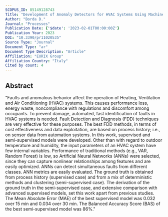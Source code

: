 ```yaml
---
SCOPUS_ID: 85149128743
Title: "Development of Anomaly Detectors for HVAC Systems Using Machine Learning"
Author: "Borda D."
Journal: "Processes"
Publication Date: {'$date': '2023-02-01T00:00:00Z'}
Publication Year: 2023
DOI: "10.3390/pr11020535"
Source Type: "Journal"
Document Type: "ar"
Document Type Description: "Article"
Affiliation: "EURIX Group"
Affiliation Country: "Italy"
Cited by count: 4
---
```


## Abstract
"Faults and anomalous behavior affect the operation of Heating, Ventilation and Air Conditioning (HVAC) systems. This causes performance loss, energy waste, noncompliance with regulations and discomfort among occupants. To prevent damage, automated, fast identification of faults in HVAC systems is needed. Fault Detection and Diagnosis (FDD) techniques are very effective for these purposes. The best FDD methods, in terms of cost effectiveness and data exploitation, are based on process history; i.e., on sensor data from automation systems. In this work, supervised and semi-supervised models were developed. Other than with regard to outdoor temperature and humidity, the input parameters of an HVAC system have few internal variables. Performance of traditional methods (e.g., VAR, Random Forest) is low, so Artificial Neural Networks (ANNs) were selected, since they can capture nonlinear relationships among features and are easily optimized. ANNs can detect simultaneous faults from different classes. ANN metrics are easily evaluated. The ground truth is obtained from process history (supervised case) and from a mix of deterministic methods and clustering (semi-supervised case). The derivation of the ground truth in the semi-supervised case, and extensive comparison with advanced supervised models, set this work apart from previous studies. The Mean Absolute Error (MAE) of the best supervised model was 0.032 over 15 min and 0.034 over 30 min. The Balanced Accuracy Score (BAS) of the best semi-supervised model was 86%."
